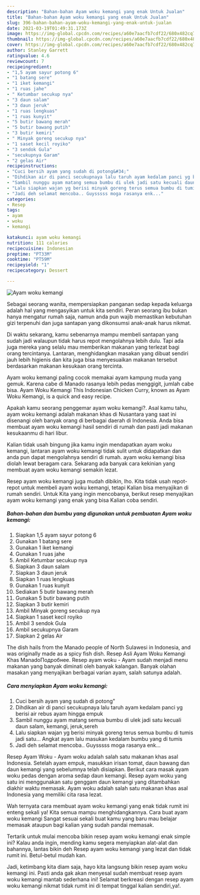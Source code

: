 ```yaml
---
description: "Bahan-bahan Ayam woku kemangi yang enak Untuk Jualan"
title: "Bahan-bahan Ayam woku kemangi yang enak Untuk Jualan"
slug: 396-bahan-bahan-ayam-woku-kemangi-yang-enak-untuk-jualan
date: 2021-03-19T01:49:31.173Z
image: https://img-global.cpcdn.com/recipes/a60e7aacfb7cdf22/680x482cq70/ayam-woku-kemangi-foto-resep-utama.jpg
thumbnail: https://img-global.cpcdn.com/recipes/a60e7aacfb7cdf22/680x482cq70/ayam-woku-kemangi-foto-resep-utama.jpg
cover: https://img-global.cpcdn.com/recipes/a60e7aacfb7cdf22/680x482cq70/ayam-woku-kemangi-foto-resep-utama.jpg
author: Stanley Garrett
ratingvalue: 4.6
reviewcount: 7
recipeingredient:
- "1,5 ayam sayur potong 6"
- "1 batang sere"
- "1 iket kemangi"
- "1 ruas jahe"
- " Ketumbar secukup nya"
- "3 daun salam"
- "3 daun jeruk"
- "1 ruas lengkuas"
- "1 ruas kunyit"
- "5 butir bawang merah"
- "5 butir bawang putih"
- "3 butir kemiri"
- " Minyak goreng secukup nya"
- "1 saset kecil royiko"
- "3 sendok Gula"
- "secukupnya Garam"
- "2 gelas Air"
recipeinstructions:
- "Cuci bersih ayam yang sudah di potong&#34;"
- "Dihdikan air di panci secukupnaya lalu taruh ayam kedalam panci yg berisi air rebus ayam hingga empuk"
- "Sambil nunggu ayam matang semua bumbu di ulek jadi satu kecuali daun salam, kemangi, jeruk,sereh"
- "Lalu siapkan wajan yg berisi minyak goreng terus semua bumbu di tumis jadi satu... Angkat ayam lalu masukan kedalam bumbu yang di tumis"
- "Jadi deh selamat mencoba.. Guysssss moga rasanya enk..."
categories:
- Resep
tags:
- ayam
- woku
- kemangi

katakunci: ayam woku kemangi 
nutrition: 111 calories
recipecuisine: Indonesian
preptime: "PT33M"
cooktime: "PT59M"
recipeyield: "1"
recipecategory: Dessert

---
```



![Ayam woku kemangi](https://img-global.cpcdn.com/recipes/a60e7aacfb7cdf22/680x482cq70/ayam-woku-kemangi-foto-resep-utama.jpg)

Sebagai seorang wanita, mempersiapkan panganan sedap kepada keluarga adalah hal yang mengasyikan untuk kita sendiri. Peran seorang ibu bukan hanya mengatur rumah saja, namun anda pun wajib memastikan kebutuhan gizi terpenuhi dan juga santapan yang dikonsumsi anak-anak harus nikmat.

Di waktu  sekarang, kamu sebenarnya mampu membeli santapan yang sudah jadi walaupun tidak harus repot mengolahnya lebih dulu. Tapi ada juga mereka yang selalu mau memberikan makanan yang terlezat bagi orang tercintanya. Lantaran, menghidangkan masakan yang dibuat sendiri jauh lebih higienis dan kita juga bisa menyesuaikan makanan tersebut berdasarkan makanan kesukaan orang tercinta. 

Ayam woku kemangi paling cocok memakai ayam kampung muda yang gemuk. Karena cabe di Manado rasanya lebih pedas menggigit, jumlah cabe bisa. Ayam Woku Kemangi This Indonesian Chicken Curry, known as Ayam Woku Kemangi, is a quick and easy recipe.

Apakah kamu seorang penggemar ayam woku kemangi?. Asal kamu tahu, ayam woku kemangi adalah makanan khas di Nusantara yang saat ini disenangi oleh banyak orang di berbagai daerah di Indonesia. Anda bisa membuat ayam woku kemangi hasil sendiri di rumah dan pasti jadi makanan kesukaanmu di hari libur.

Kalian tidak usah bingung jika kamu ingin mendapatkan ayam woku kemangi, lantaran ayam woku kemangi tidak sulit untuk didapatkan dan anda pun dapat mengolahnya sendiri di rumah. ayam woku kemangi bisa diolah lewat beragam cara. Sekarang ada banyak cara kekinian yang membuat ayam woku kemangi semakin lezat.

Resep ayam woku kemangi juga mudah dibikin, lho. Kita tidak usah repot-repot untuk membeli ayam woku kemangi, tetapi Kalian bisa menyajikan di rumah sendiri. Untuk Kita yang ingin mencobanya, berikut resep menyajikan ayam woku kemangi yang enak yang bisa Kalian coba sendiri.

<!--inarticleads1-->

##### Bahan-bahan dan bumbu yang digunakan untuk pembuatan Ayam woku kemangi:

1. Siapkan 1,5 ayam sayur potong 6
1. Gunakan 1 batang sere
1. Gunakan 1 iket kemangi
1. Gunakan 1 ruas jahe
1. Ambil  Ketumbar secukup nya
1. Siapkan 3 daun salam
1. Siapkan 3 daun jeruk
1. Siapkan 1 ruas lengkuas
1. Gunakan 1 ruas kunyit
1. Sediakan 5 butir bawang merah
1. Gunakan 5 butir bawang putih
1. Siapkan 3 butir kemiri
1. Ambil  Minyak goreng secukup nya
1. Siapkan 1 saset kecil royiko
1. Ambil 3 sendok Gula
1. Ambil secukupnya Garam
1. Siapkan 2 gelas Air


The dish hails from the Manado people of North Sulawesi in Indonesia, and was originally made as a spicy fish dish. Resep Asli Ayam Woku Kemangi Khas ManadoПодробнее. Resep ayam woku - Ayam sudah menjadi menu makanan yang banyak diminati oleh banyak kalangan. Banyak olahan masakan yang menyajikan berbagai varian ayam, salah satunya adalah. 

<!--inarticleads2-->

##### Cara menyiapkan Ayam woku kemangi:

1. Cuci bersih ayam yang sudah di potong&#34;
1. Dihdikan air di panci secukupnaya lalu taruh ayam kedalam panci yg berisi air rebus ayam hingga empuk
1. Sambil nunggu ayam matang semua bumbu di ulek jadi satu kecuali daun salam, kemangi, jeruk,sereh
1. Lalu siapkan wajan yg berisi minyak goreng terus semua bumbu di tumis jadi satu... Angkat ayam lalu masukan kedalam bumbu yang di tumis
1. Jadi deh selamat mencoba.. Guysssss moga rasanya enk...


Resep Ayam Woku - Ayam woku adalah salah satu makanan khas asal Indonesia. Setelah ayam empuk, masukkan irisan tomat, daun bawang dan daun kemangi yang sebelumnya telah disiapkan. Berikut cara masak ayam woku pedas dengan aroma sedap daun kemangi. Resep ayam woku yang satu ini menggunakan satu genggam daun kemangi yang ditambahkan diakhir waktu memasak. Ayam woku adalah salah satu makanan khas asal Indonesia yang memiliki cita rasa lezat. 

Wah ternyata cara membuat ayam woku kemangi yang enak tidak rumit ini enteng sekali ya! Kita semua mampu menghidangkannya. Cara buat ayam woku kemangi Sangat sesuai sekali buat kamu yang baru mau belajar memasak ataupun bagi kalian yang sudah pandai memasak.

Tertarik untuk mulai mencoba bikin resep ayam woku kemangi enak simple ini? Kalau anda ingin, mending kamu segera menyiapkan alat-alat dan bahannya, lantas bikin deh Resep ayam woku kemangi yang lezat dan tidak rumit ini. Betul-betul mudah kan. 

Jadi, ketimbang kita diam saja, hayo kita langsung bikin resep ayam woku kemangi ini. Pasti anda gak akan menyesal sudah membuat resep ayam woku kemangi mantab sederhana ini! Selamat berkreasi dengan resep ayam woku kemangi nikmat tidak rumit ini di tempat tinggal kalian sendiri,ya!.

